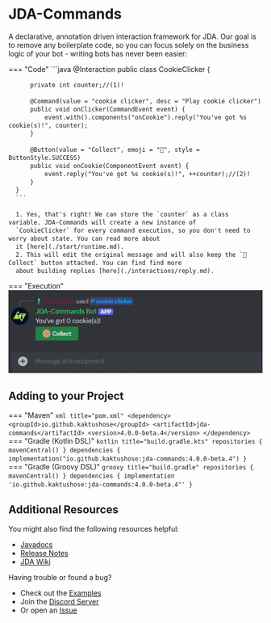 # JDA-Commands

A declarative, annotation driven interaction framework for JDA. Our goal is to remove any boilerplate code, so 
you can focus solely on the business logic of your bot - writing bots has never been easier:

=== "Code"
      ```java
      @Interaction
      public class CookieClicker {
      
          private int counter;//(1)!
      
          @Command(value = "cookie clicker", desc = "Play cookie clicker")
          public void onClicker(CommandEvent event) {
              event.with().components("onCookie").reply("You've got %s cookie(s)!", counter);
          }
      
          @Button(value = "Collect", emoji = "🍪", style = ButtonStyle.SUCCESS)
          public void onCookie(ComponentEvent event) {
              event.reply("You've got %s cookie(s)!", ++counter);//(2)!
          }
      }
      ```

      1. Yes, that's right! We can store the `counter` as a class variable. JDA-Commands will create a new instance of
      `CookieClicker` for every command execution, so you don't need to worry about state. You can read more about 
      it [here](./start/runtime.md).
      2. This will edit the original message and will also keep the `🍪 Collect` button attached. You can find find more 
      about building replies [here](./interactions/reply.md).

=== "Execution"
      ![Cookie Clicker](./assets/cookie-clicker.gif)

## Adding to your Project
=== "Maven"
      ```xml title="pom.xml"
      <dependency>
         <groupId>io.github.kaktushose</groupId>
         <artifactId>jda-commands</artifactId>
         <version>4.0.0-beta.4</version>
      </dependency>
      ```
=== "Gradle (Kotlin DSL)"
      ```kotlin title="build.gradle.kts"
      repositories {
         mavenCentral()
      }
      dependencies {
         implementation("io.github.kaktushose:jda-commands:4.0.0-beta.4")
      }
      ```
=== "Gradle (Groovy DSL)"
      ```groovy title="build.gradle"
      repositories {
         mavenCentral()
      }
      dependencies {
         implementation 'io.github.kaktushose:jda-commands:4.0.0-beta.4"'
      }
      ```

## Additional Resources

You might also find the following resources helpful:

- [Javadocs](https://kaktushose.github.io/jda-commands/javadocs/latest/)
- [Release Notes](https://github.com/Kaktushose/jda-commands/releases)
- [JDA Wiki](https://jda.wiki/)

Having trouble or found a bug?

- Check out the [Examples](https://github.com/Kaktushose/jda-commands/tree/main/src/examples)
- Join the [Discord Server](https://discord.gg/JYWezvQ)
- Or open an [Issue](https://github.com/Kaktushose/jda-commands/issues)
